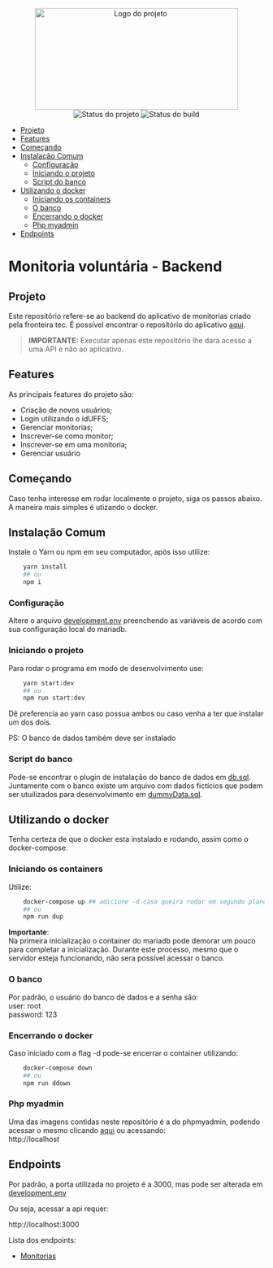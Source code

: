 <p align="center">
    <img width="400" height="200" src="https://raw.githubusercontent.com/ccuffs/template/master/.github/logo.png" title="Logo do projeto"><br />
    <img src="https://img.shields.io/maintenance/yes/2020?style=for-the-badge" title="Status do projeto">
    <img src="https://img.shields.io/github/workflow/status/ccuffs/template/ci.uffs.cc?label=Build&logo=github&logoColor=white&style=for-the-badge" title="Status do build">
</p>

- [Projeto](#projeto)
- [Features](#features)
- [Começando](#come%c3%a7ando)
- [Instalação Comum](#instala%c3%a7%c3%a3o-comum)
  - [Configuração](#configura%c3%a7%c3%a3o)
  - [Iniciando o projeto](#iniciando-o-projeto)
  - [Script do banco](#script-do-banco)
- [Utilizando o docker](#utilizando-o-docker)
  - [Iniciando os containers](#iniciando-os-containers)
  - [O banco](#o-banco)
  - [Encerrando o docker](#encerrando-o-docker)
  - [Php myadmin](#php-myadmin)
- [Endpoints](#endpoints)



# Monitoria voluntária - Backend <!-- omit in toc -->

## Projeto
Este repositório refere-se ao backend do aplicativo de monitorias criado pela fronteira tec. 
É possível encontrar o repositório do aplicativo [aqui]().

> **IMPORTANTE:** Executar apenas este repositório lhe dara acesso a uma API e não ao aplicativo.

## Features

As principais features do projeto são:

* Criação de novos usuários;
* Login utilizando o idUFFS;
* Gerenciar monitorias;
* Inscrever-se como monitor;
* Inscrever-se em uma monitoria;
* Gerenciar usuário

## Começando
Caso tenha interesse em rodar localmente o projeto, siga os passos abaixo. A maneira mais simples é utizando o docker.



## Instalação Comum 

Instale o Yarn ou npm em seu computador, após isso utilize:

``` bash
    yarn install
    ## ou 
    npm i
```


### Configuração

Altere o arquivo [development.env](env/development.env) preenchendo as variáveis de acordo com sua configuração local do mariadb.

### Iniciando o projeto

Para rodar o programa em modo de desenvolvimento use:

``` bash 
    yarn start:dev
    ## ou
    npm run start:dev
```


Dê preferencia ao yarn caso possua ambos ou caso venha a ter que instalar um dos dois.

PS: O banco de dados também deve ser instalado

### Script do banco

Pode-se encontrar o plugin de instalação do banco de dados em [db.sql](util/db.sql).  
Juntamente com o banco existe um arquivo com dados fictícios que podem ser utuilizados para desenvolvimento em [dummyData.sql](util/dummyData.sql).  

## Utilizando o docker

Tenha certeza de que o docker esta instalado e rodando, assim como o docker-compose.

### Iniciando os containers

Utilize:

``` bash
    docker-compose up ## adicione -d caso queira rodar em segundo plano
    ## ou 
    npm run dup
```

**Importante**:  
Na primeira inicialização o container do mariadb pode demorar um pouco para completar a inicialização. Durante este processo, mesmo que o servidor esteja funcionando, não sera possível acessar o banco.

### O banco

Por padrão, o usuário do banco de dados e a senha são:  
user: root  
password: 123  


### Encerrando o docker

Caso iniciado com a flag -d pode-se encerrar o container utilizando:

``` bash
    docker-compose down 
    ## ou 
    npm run ddown
```

### Php myadmin

Uma das imagens contidas neste repositório é a do phpmyadmin, podendo acessar o mesmo clicando [aqui](http://localhost)
ou acessando:  
http://localhost


## Endpoints

Por padrão, a porta utilizada no projeto é a 3000, mas pode ser alterada em [development.env](env/development.env)

Ou seja, acessar a api requer:

http://localhost:3000



Lista dos endpoints:  
- [Monitorias](docs/assistances.md)